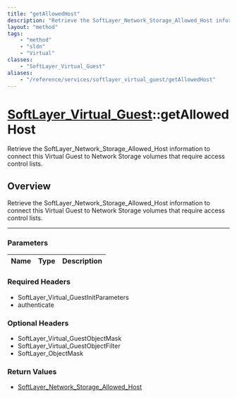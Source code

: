 ```yaml
---
title: "getAllowedHost"
description: "Retrieve the SoftLayer_Network_Storage_Allowed_Host information to connect this Virtual Guest to Network Storage volumes... "
layout: "method"
tags:
    - "method"
    - "sldn"
    - "Virtual"
classes:
    - "SoftLayer_Virtual_Guest"
aliases:
    - "/reference/services/softlayer_virtual_guest/getAllowedHost"
---
```

# [SoftLayer_Virtual_Guest](/reference/services/SoftLayer_Virtual_Guest)::getAllowedHost


Retrieve the SoftLayer_Network_Storage_Allowed_Host information to connect this Virtual Guest to Network Storage volumes that require access control lists.


## Overview 
Retrieve the SoftLayer_Network_Storage_Allowed_Host information to connect this Virtual Guest to Network Storage volumes that require access control lists.

-----

### Parameters 
|Name | Type | Description |
| --- | --- | --- |


### Required Headers
* SoftLayer_Virtual_GuestInitParameters
* authenticate


### Optional Headers
* SoftLayer_Virtual_GuestObjectMask
* SoftLayer_Virtual_GuestObjectFilter
* SoftLayer_ObjectMask

### Return Values
* <a href='/reference/datatypes/SoftLayer_Network_Storage_Allowed_Host'>SoftLayer_Network_Storage_Allowed_Host </a>




